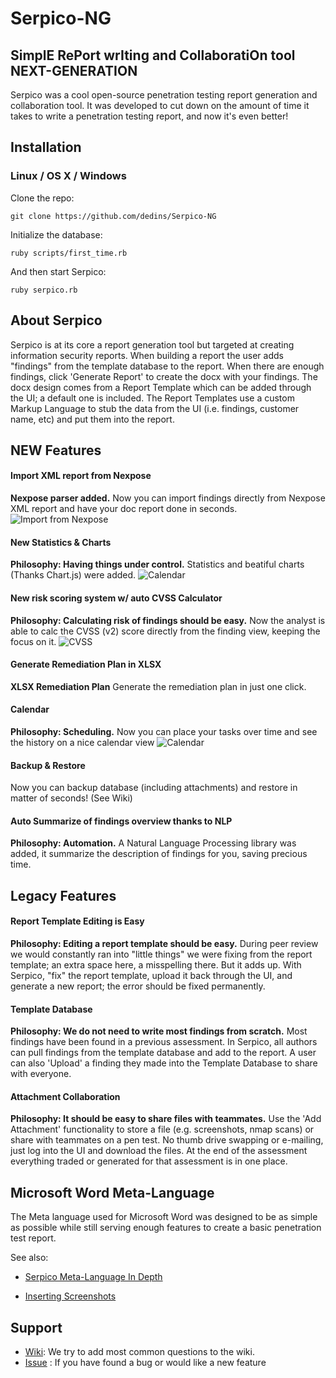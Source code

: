 # Serpico-NG
## SimplE RePort wrIting and CollaboratiOn tool NEXT-GENERATION
Serpico was a cool open-source penetration testing report generation and collaboration tool. It was developed to cut down on the amount of time it takes to write a penetration testing report, and now it's even better!

## Installation

### Linux / OS X / Windows

Clone the repo:
```
git clone https://github.com/dedins/Serpico-NG
```

Initialize the database:
```
ruby scripts/first_time.rb
```

And then start Serpico:
```
ruby serpico.rb
```

## About Serpico
Serpico is at its core a report generation tool but targeted at creating information security reports. When building a report the user adds "findings" from the template database to the report. When there are enough findings, click 'Generate Report' to create the docx with your findings. The docx design comes from a Report Template which can be added through the UI; a default one is included. The Report Templates use a custom Markup Language to stub the data from the UI (i.e. findings, customer name, etc) and put them into the report.

## NEW Features
#### Import XML report from Nexpose
**Nexpose parser added.**
Now you can import findings directly from Nexpose XML report and have your doc report done in seconds.
![Import from Nexpose](https://raw.githubusercontent.com/dedins/Serpico-NG/master/docs/images/short-import_from_nexpose.gif)

#### New Statistics & Charts
**Philosophy: Having things under control.**
Statistics and beatiful charts (Thanks Chart.js) were added.
![Calendar](https://raw.githubusercontent.com/dedins/Serpico-NG/master/docs/images/stats.gif)

#### New risk scoring system w/ auto CVSS Calculator
**Philosophy: Calculating risk of findings should be easy.**
Now the analyst is able to calc the CVSS (v2) score directly from the finding view, keeping the focus on it.
![CVSS](https://raw.githubusercontent.com/dedins/Serpico-NG/master/docs/images/cvss.gif)

#### Generate Remediation Plan in XLSX
**XLSX Remediation Plan**
Generate the remediation plan in just one click.

#### Calendar 
**Philosophy: Scheduling.**
Now you can place your tasks over time and see the history on a nice calendar view
![Calendar](https://raw.githubusercontent.com/dedins/Serpico-NG/master/docs/images/calendar.gif)

#### Backup & Restore
Now you can backup database (including attachments) and restore in matter of seconds! (See Wiki)

#### Auto Summarize of findings overview thanks to NLP
**Philosophy: Automation.**
A Natural Language Processing library was added, it summarize the description of findings for you, saving precious time.

## Legacy Features
#### Report Template Editing is Easy
**Philosophy: Editing a report template should be easy.**
During peer review we would constantly ran into "little things" we were fixing from the report template; an extra space here, a misspelling there. But it adds up. With Serpico, "fix" the report template, upload it back through the UI, and generate a new report; the error should be fixed permanently.

#### Template Database
**Philosophy: We do not need to write most findings from scratch.**
Most findings have been found in a previous assessment. In Serpico, all authors can pull findings from the template database and add to the report. A user can also 'Upload' a finding they made into the Template Database to share with everyone.

#### Attachment Collaboration
**Philosophy: It should be easy to share files with teammates.**
Use the 'Add Attachment' functionality to store a file (e.g. screenshots, nmap scans) or share with teammates on a pen test. No thumb drive swapping or e-mailing, just log into the UI and download the files. At the end of the assessment everything traded or generated for that assessment is in one place.


## Microsoft Word Meta-Language
The Meta language used for Microsoft Word was designed to be as simple as possible while still serving enough features to create a basic penetration test report.

See also:

* [Serpico Meta-Language In Depth](https://github.com/dedins/Serpico-NG/wiki/Serpico-NG-Meta-language-In-Depth)

* [Inserting Screenshots](https://github.com/dedins/Serpico-NG/wiki/Inserting-Screenshot)


## Support
* [Wiki](https://github.com/dedins/Serpico-NG/wiki): We try to add most common questions to the wiki.
* [Issue](https://github.com/dedins/Serpico-NG/issues/new) : If you have found a bug or would like a new feature
